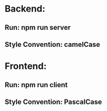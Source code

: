 # Backend:

## Run: npm run server

## Style Convention: camelCase

# Frontend:

## Run: npm run client

## Style Convention: PascalCase
